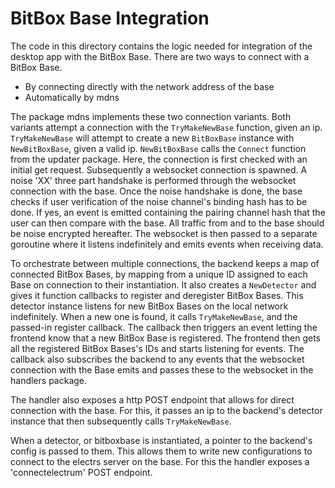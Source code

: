 # BitBox Base Integration

The code in this directory contains the logic needed for integration of the desktop app with the BitBox Base. There are two ways to connect with a BitBox Base.
- By connecting directly with the network address of the base
- Automatically by mdns

The package mdns implements these two connection variants. Both variants attempt a connection with the `TryMakeNewBase` function, given an ip. `TryMakeNewBase` will attempt to create a new `BitBoxBase` instance with `NewBitBoxBase`, given a valid ip. `NewBitBoxBase` calls the `Connect` function from the updater package. Here, the connection is first checked with an initial get request. Subsequently a websocket connection is spawned. A noise 'XX' three part handshake is performed through the websocket connection with the base. Once the noise handshake is done, the base checks if user verification of the noise channel's binding hash has to be done. If yes, an event is emitted containing the pairing channel hash that the user can then compare with the base. All traffic from and to the base should be noise encrypted hereafter. The websocket is then passed to a separate goroutine where it listens indefinitely and emits events when receiving data.

To orchestrate between multiple connections, the backend keeps a map of connected BitBox Bases, by mapping from a unique ID assigned to each Base on connection to their instantiation. It also creates a `NewDetector` and gives it function callbacks to register and deregister BitBox Bases. This detector instance listens for new BitBox Bases on the local network indefinitely. When a new one is found, it calls `TryMakeNewBase`, and the passed-in register callback. The callback then triggers an event letting the frontend know that a new BitBox Base is registered. The frontend then gets all the registered BitBox Bases's IDs and starts listening for events. The callback also subscribes the backend to any events that the websocket connection with the Base emits and passes these to the websocket in the handlers package.

The handler also exposes a http POST endpoint that allows for direct connection with the base. For this, it passes an ip to the backend's detector instance that then subsequently calls `TryMakeNewBase`. 

When a detector, or bitboxbase is instantiated, a pointer to the backend's config is passed to them. This allows them to write new configurations to connect to the electrs server on the base. For this the handler exposes a 'connectelectrum' POST endpoint.

